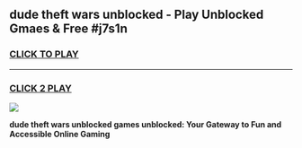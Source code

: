 
## dude theft wars unblocked - Play Unblocked Gmaes & Free #j7s1n
<h3>
<a href="https://news.freeplayer.one?title=dude_theft_wars_unblocked&ref=03M">CLICK TO PLAY</a></h3>
<hr>

<h3>
<a href="https://news.freeplayer.one?title=dude_theft_wars_unblocked&ref=03M">CLICK 2 PLAY</a>
  
</h3>

<a href="https://news.freeplayer.one?title=dude_theft_wars_unblocked&ref=03M"><img src="https://clearcache.store/games.png"></a>


**dude theft wars unblocked games unblocked: Your Gateway to Fun and Accessible Online Gaming**
